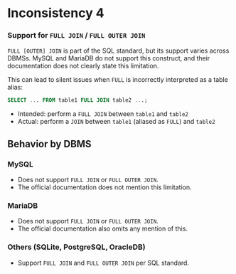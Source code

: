 # Inconsistency 4

### Support for `FULL JOIN` / `FULL OUTER JOIN`

`FULL [OUTER] JOIN` is part of the SQL standard, but its support varies across DBMSs. MySQL and MariaDB do not support this construct, and their documentation does not clearly state this limitation.

This can lead to silent issues when `FULL` is incorrectly interpreted as a table alias:
```SQL
SELECT ... FROM table1 FULL JOIN table2 ...;
```
- Intended: perform a `FULL JOIN` between `table1` and `table2`
- Actual: perform a `JOIN` between `table1` (aliased as `FULL`) and `table2`

## Behavior by DBMS

### MySQL
- Does not support `FULL JOIN` or `FULL OUTER JOIN`.
- The official documentation does not mention this limitation.

### MariaDB
- Does not support `FULL JOIN` or `FULL OUTER JOIN`.
- The official documentation also omits any mention of this.

### Others (SQLite, PostgreSQL, OracleDB)
- Support `FULL JOIN` and `FULL OUTER JOIN` per SQL standard.